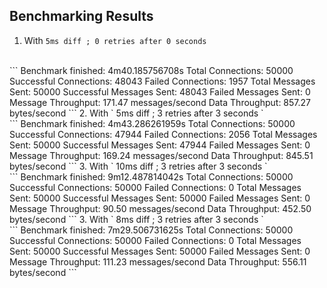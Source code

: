 ## Benchmarking Results

1. With
`
5ms diff ; 0 retries after 0 seconds 
`
<br> 
```
Benchmark finished: 4m40.185756708s
Total Connections: 50000
Successful Connections: 48043
Failed Connections: 1957
Total Messages Sent: 50000
Successful Messages Sent: 48043
Failed Messages Sent: 0
Message Throughput: 171.47 messages/second
Data Throughput: 857.27 bytes/second
```
2. With
`
5ms diff ; 3 retries after 3 seconds 
`
<br> 
```
Benchmark finished: 4m43.286261959s
Total Connections: 50000
Successful Connections: 47944
Failed Connections: 2056
Total Messages Sent: 50000
Successful Messages Sent: 47944
Failed Messages Sent: 0
Message Throughput: 169.24 messages/second
Data Throughput: 845.51 bytes/second
```
3. With
`
10ms diff ; 3 retries after 3 seconds 
`
<br> 
```
Benchmark finished: 9m12.487814042s
Total Connections: 50000
Successful Connections: 50000
Failed Connections: 0
Total Messages Sent: 50000
Successful Messages Sent: 50000
Failed Messages Sent: 0
Message Throughput: 90.50 messages/second
Data Throughput: 452.50 bytes/second
```
3. With
`
8ms diff ; 3 retries after 3 seconds 
`
<br> 
```
Benchmark finished: 7m29.506731625s
Total Connections: 50000
Successful Connections: 50000
Failed Connections: 0
Total Messages Sent: 50000
Successful Messages Sent: 50000
Failed Messages Sent: 0
Message Throughput: 111.23 messages/second
Data Throughput: 556.11 bytes/second
```

